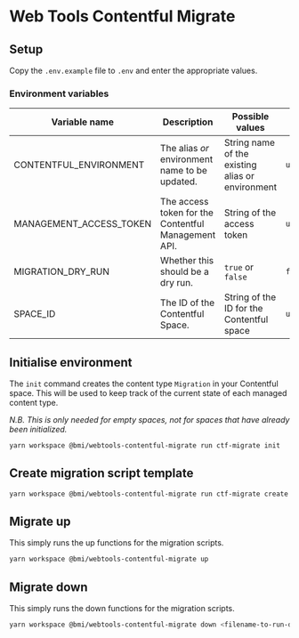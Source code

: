 # Web Tools Contentful Migrate

## Setup

Copy the `.env.example` file to `.env` and enter the appropriate values.

### Environment variables

| Variable name           | Description                                         | Possible values                                  | Default value |
| ----------------------- | --------------------------------------------------- | ------------------------------------------------ | ------------- |
| CONTENTFUL_ENVIRONMENT  | The alias _or_ environment name to be updated.      | String name of the existing alias or environment | `undefined`   |
| MANAGEMENT_ACCESS_TOKEN | The access token for the Contentful Management API. | String of the access token                       | `undefined`   |
| MIGRATION_DRY_RUN       | Whether this should be a dry run.                   | `true` or `false`                                | `false`       |
| SPACE_ID                | The ID of the Contentful Space.                     | String of the ID for the Contentful space        | `undefined`   |

## Initialise environment

The `init` command creates the content type `Migration` in your Contentful space. This will be used to keep track of the current state of each managed content type.

_N.B. This is only needed for empty spaces, not for spaces that have already been initialized._

```bash
yarn workspace @bmi/webtools-contentful-migrate run ctf-migrate init
```

## Create migration script template

```bash
yarn workspace @bmi/webtools-contentful-migrate run ctf-migrate create <migration-file-name-without-timestamp> -c scripts
```

## Migrate up

This simply runs the up functions for the migration scripts.

```bash
yarn workspace @bmi/webtools-contentful-migrate up
```

## Migrate down

This simply runs the down functions for the migration scripts.

```bash
yarn workspace @bmi/webtools-contentful-migrate down <filename-to-run-down-to>
```
